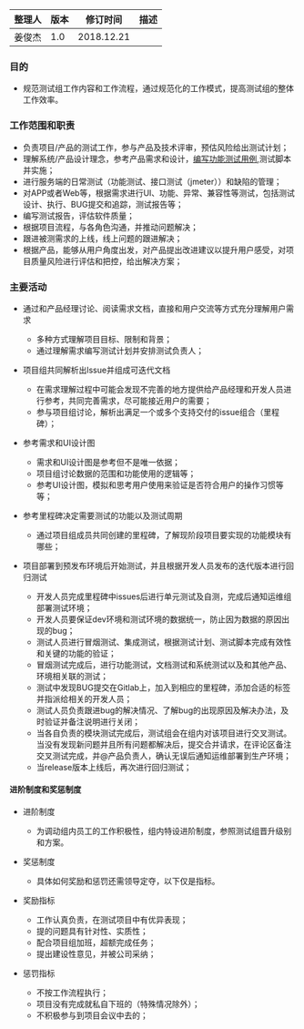 
整理人 | 版本| 修订时间| 描述
---|---|---|---
姜俊杰 | 1.0 | 2018.12.21 | 


### 目的

- 规范测试组工作内容和工作流程，通过规范化的工作模式，提高测试组的整体工作效率。

### 工作范围和职责
- 负责项目/产品的测试工作，参与产品及技术评审，预估风险给出测试计划；
- 理解系统/产品设计理念，参考产品需求和设计，[编写功能测试用例](https://git.allhome.com.cn/management/AgileTesting/blob/master/%E9%A1%B9%E7%9B%AE%E5%9C%B0%E5%9D%80%E7%AE%A1%E7%90%86/(%E5%9C%BA%E6%99%AF%E6%8F%8F%E8%BF%B0)%E8%B0%B7%E6%AD%8C%E8%A1%A8%E6%A0%BC%E5%9C%B0%E5%9D%80%E7%AE%A1%E7%90%86.md),测试脚本并实施；
- 进行服务端的日常测试（功能测试、接口测试（jmeter））和缺陷的管理；
- 对APP或者Web等，根据需求进行UI、功能、异常、兼容性等测试，包括测试设计、执行、BUG提交和追踪，测试报告等；
- 编写测试报告，评估软件质量； 
- 根据项目流程，与各角色沟通，并推动问题解决；
- 跟进被测需求的上线，线上问题的跟进解决；
- 根据产品，能够从用户角度出发，对产品提出改进建议以提升用户感受，对项目质量风险进行评估和把控，给出解决方案；

### 主要活动
- 通过和产品经理讨论、阅读需求文档，直接和用户交流等方式充分理解用户需求

    - 多种方式理解项目目标、限制和背景；
    - 通过理解需求编写测试计划并安排测试负责人；
       
- 项目组共同解析出lssue并组成可迭代文档

    - 在需求理解过程中可能会发现不完善的地方提供给产品经理和开发人员进行参考，共同完善需求，尽可能接近用户的需要；
    - 参与项目组讨论，解析出满足一个或多个支持交付的issue组合（里程碑）；

- 参考需求和UI设计图

    - 需求和UI设计图是参考但不是唯一依据；
    - 项目组讨论数据的范围和功能使用的逻辑等；
    - 参考UI设计图，模拟和思考用户使用来验证是否符合用户的操作习惯等等；

- 参考里程碑决定需要测试的功能以及测试周期

    - 通过项目组成员共同创建的里程碑，了解现阶段项目要实现的功能模块有哪些；

- 项目部署到预发布环境后开始测试，并且根据开发人员发布的迭代版本进行回归测试

    - 开发人员完成里程碑中issues后进行单元测试及自测，完成后通知运维组部署测试环境；
    - 开发人员要保证dev环境和测试环境的数据统一，防止因为数据的原因出现的bug；
    - 测试人员进行冒烟测试、集成测试，根据测试计划、测试脚本完成有效性和关键的功能的验证；
    - 冒烟测试完成后，进行功能测试，文档测试和系统测试以及和其他产品、环境相关联的测试；
    - 测试中发现BUG提交在Gitlab上，加入到相应的里程碑，添加合适的标签并指派给相关的开发人员；
    - 测试人员负责跟进bug的解决情况、了解bug的出现原因及解决办法，及时验证并备注说明进行关闭；
    - 当各自负责的模块测试完成后，测试组会在组内对该项目进行交叉测试。当没有发现新问题并且所有问题都解决后，提交合并请求，在评论区备注交叉测试完成，并@产品负责人，确认无误后通知运维部署到生产环境；
    - 当release版本上线后，再次进行回归测试； 

#### 进阶制度和奖惩制度

- 进阶制度

    - 为调动组内员工的工作积极性，组内特设进阶制度，参照测试组晋升级别和方案。

- 奖惩制度

    - 具体如何奖励和惩罚还需领导定夺，以下仅是指标。

- 奖励指标

    - 工作认真负责，在测试项目中有优异表现；
    - 提的问题具有针对性、实质性；
    - 配合项目组加班，超额完成任务；
    - 提出建设性意见，并被公司采纳；

- 惩罚指标

    - 不按工作流程执行；
    - 项目没有完成就私自下班的（特殊情况除外）；
    - 不积极参与到项目会议中去的；




